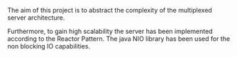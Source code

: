 The aim of this project is to abstract the complexity of the multiplexed server architecture. 

Furthermore, to gain high scalability the server has been implemented according to the Reactor Pattern. The java NIO library has been used for the non blocking IO capabilities.
